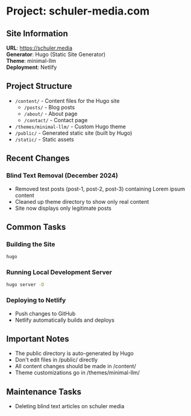 # Project: schuler-media.com

## Site Information

**URL**: https://schuler.media  
**Generator**: Hugo (Static Site Generator)  
**Theme**: minimal-llm  
**Deployment**: Netlify  

## Project Structure

- `/content/` - Content files for the Hugo site
  - `/posts/` - Blog posts
  - `/about/` - About page
  - `/contact/` - Contact page
- `/themes/minimal-llm/` - Custom Hugo theme
- `/public/` - Generated static site (built by Hugo)
- `/static/` - Static assets

## Recent Changes

### Blind Text Removal (December 2024)
- Removed test posts (post-1, post-2, post-3) containing Lorem ipsum content
- Cleaned up theme directory to show only real content
- Site now displays only legitimate posts

## Common Tasks

### Building the Site
```bash
hugo
```

### Running Local Development Server
```bash
hugo server -D
```

### Deploying to Netlify
- Push changes to GitHub
- Netlify automatically builds and deploys

## Important Notes
- The public directory is auto-generated by Hugo
- Don't edit files in /public/ directly
- All content changes should be made in /content/
- Theme customizations go in /themes/minimal-llm/

## Maintenance Tasks
- Deleting blind text articles on schuler media